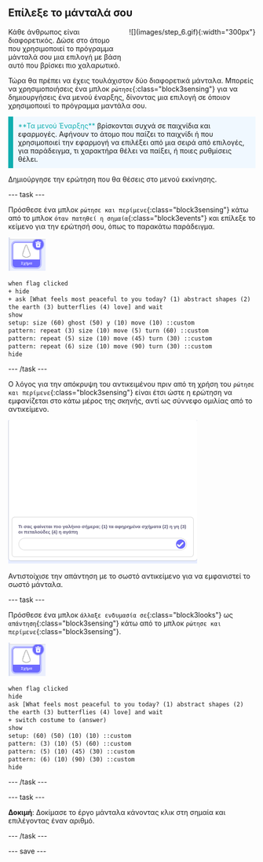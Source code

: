 ## Επίλεξε το μάνταλά σου

<div style="display: flex; flex-wrap: wrap">
<div style="flex-basis: 200px; flex-grow: 1; margin-right: 15px;">
Κάθε άνθρωπος είναι διαφορετικός. Δώσε στο άτομο που χρησιμοποιεί το πρόγραμμα μάνταλά σου μια επιλογή με βάση αυτό που βρίσκει πιο χαλαρωτικό.
</div>
<div>
![](images/step_6.gif){:width="300px"}
</div>
</div>

Τώρα θα πρέπει να έχεις τουλάχιστον δύο διαφορετικά μάνταλα. Μπορείς να χρησιμοποιήσεις ένα μπλοκ `ρώτησε`{:class="block3sensing"} για να δημιουργήσεις ένα μενού έναρξης, δίνοντας μια επιλογή σε όποιον χρησιμοποιεί το πρόγραμμα μαντάλα σου.

<p style="border-left: solid; border-width:10px; border-color: #0faeb0; background-color: aliceblue; padding: 10px;">
<span style="color: #0faeb0">**Τα μενού Έναρξης**</span> βρίσκονται συχνά σε παιχνίδια και εφαρμογές. Αφήνουν το άτομο που παίζει το παιχνίδι ή που χρησιμοποιεί την εφαρμογή να επιλέξει από μια σειρά από επιλογές, για παράδειγμα, τι χαρακτήρα θέλει να παίξει, ή ποιες ρυθμίσεις θέλει.
</p>

Δημιούργησε την ερώτηση που θα θέσεις στο μενού εκκίνησης.

--- task ---

Πρόσθεσε ένα μπλοκ `ρώτησε και περίμενε`{:class="block3sensing"} κάτω από το μπλοκ `όταν πατηθεί η σημαία`{:class="block3events"} και επίλεξε το κείμενο για την ερώτησή σου, όπως το παρακάτω παράδειγμα.

![Το αντικείμενο σχήματος.](images/shape_sprite.png)

```blocks3
when flag clicked
+ hide
+ ask [What feels most peaceful to you today? (1) abstract shapes (2) the earth (3) butterflies (4) love] and wait
show
setup: size (60) ghost (50) y (10) move (10) ::custom
pattern: repeat (3) size (10) move (5) turn (60) ::custom
pattern: repeat (5) size (10) move (45) turn (30) ::custom
pattern: repeat (6) size (10) move (90) turn (30) ::custom
hide
```

--- /task ---

Ο λόγος για την απόκρυψη του αντικειμένου πριν από τη χρήση του `ρώτησε και περίμενε`{:class="block3sensing"} είναι έτσι ώστε η ερώτηση να εμφανίζεται στο κάτω μέρος της σκηνής, αντί ως σύννεφο ομιλίας από το αντικείμενο.

![Εικόνα της ερώτησης που γίνεται μέσα σε ένα κουτί στο κάτω μέρος της σκηνής.](images/question.png)

Αντιστοίχισε την απάντηση με το σωστό αντικείμενο για να εμφανιστεί το σωστό μάνταλα.

--- task ---

Πρόσθεσε ένα μπλοκ `άλλαξε ενδυμασία σε`{:class="block3looks"} ως `απάντηση`{:class="block3sensing"} κάτω από το μπλοκ `ρώτησε και περίμενε`{:class="block3sensing"}.

![Το αντικείμενο σχήματος.](images/shape_sprite.png)

```blocks3
when flag clicked
hide
ask [What feels most peaceful to you today? (1) abstract shapes (2) the earth (3) butterflies (4) love] and wait
+ switch costume to (answer)
show
setup: (60) (50) (10) (10) ::custom
pattern: (3) (10) (5) (60) ::custom
pattern: (5) (10) (45) (30) ::custom
pattern: (6) (10) (90) (30) ::custom
hide
```

--- /task ---

--- task ---

**Δοκιμή**: Δοκίμασε το έργο μάνταλα κάνοντας κλικ στη σημαία και επιλέγοντας έναν αριθμό.

--- /task ---

--- save ---
